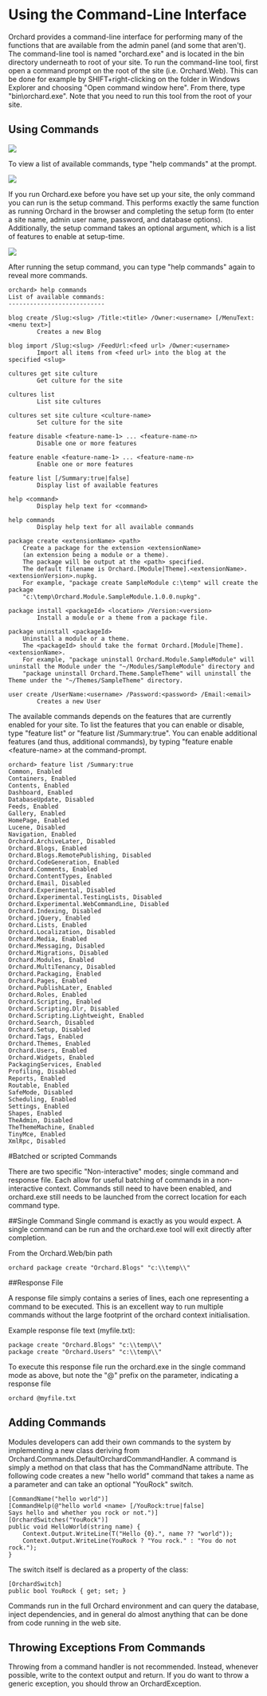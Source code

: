 Using the Command-Line Interface
================================
Orchard provides a command-line interface for performing many of the functions that are available from the admin panel (and some that aren't).  The command-line tool is named "orchard.exe" and is located in the bin directory underneath to root of your site.  To run the command-line tool, first open a command prompt on the root of the site (i.e. Orchard.Web). This can be done for example by SHIFT+right-clicking on the folder in Windows Explorer and choosing "Open command window here". From there, type "bin\orchard.exe".  Note that you need to run this tool from the root of your site.

Using Commands 
---------------


![](../Upload/screenshots_675/orchard_cmd_line.png)

To view a list of available commands, type "help commands" at the prompt.  

![](../Upload/screenshots_675/help_commands_initial.png)

If you run Orchard.exe before you have set up your site, the only command you can run is the setup command.  This performs exactly the same function as running Orchard in the browser and completing the setup form (to enter a site name, admin user name, password, and database options).  Additionally, the setup command takes an optional argument, which is a list of features to enable at setup-time.

![](../Upload/screenshots_675/setup_cmd.png)

After running the setup command, you can type "help commands" again to reveal more commands.   

    
    orchard> help commands
    List of available commands:
    ---------------------------
    
    blog create /Slug:<slug> /Title:<title> /Owner:<username> [/MenuText:<menu text>]
            Creates a new Blog
    
    blog import /Slug:<slug> /FeedUrl:<feed url> /Owner:<username>
            Import all items from <feed url> into the blog at the specified <slug>
    
    cultures get site culture
            Get culture for the site
    
    cultures list
            List site cultures
    
    cultures set site culture <culture-name>
            Set culture for the site
    
    feature disable <feature-name-1> ... <feature-name-n>
            Disable one or more features
    
    feature enable <feature-name-1> ... <feature-name-n>
            Enable one or more features
    
    feature list [/Summary:true|false]
            Display list of available features
    
    help <command>
            Display help text for <command>
    
    help commands
            Display help text for all available commands
    
    package create <extensionName> <path>
        Create a package for the extension <extensionName>
        (an extension being a module or a theme).
        The package will be output at the <path> specified.
        The default filename is Orchard.[Module|Theme].<extensionName>.<extensionVersion>.nupkg.
        For example, "package create SampleModule c:\temp" will create the package
        "c:\temp\Orchard.Module.SampleModule.1.0.0.nupkg".
    
    package install <packageId> <location> /Version:<version>
            Install a module or a theme from a package file.
    
    package uninstall <packageId>
        Uninstall a module or a theme.
        The <packageId> should take the format Orchard.[Module|Theme].<extensionName>.
        For example, "package uninstall Orchard.Module.SampleModule" will uninstall the Module under the "~/Modules/SampleModule" directory and
        "package uninstall Orchard.Theme.SampleTheme" will uninstall the Theme under the "~/Themes/SampleTheme" directory.
    
    user create /UserName:<username> /Password:<password> /Email:<email>
            Creates a new User



The available commands depends on the features that are currently enabled for your site. To list the features that you can enable or disable, type "feature list" or "feature list /Summary:true". You can enable additional features (and thus, additional commands), by typing "feature enable &lt;feature-name&gt; at the command-prompt.

    
    orchard> feature list /Summary:true
    Common, Enabled
    Containers, Enabled
    Contents, Enabled
    Dashboard, Enabled
    DatabaseUpdate, Disabled
    Feeds, Enabled
    Gallery, Enabled
    HomePage, Enabled
    Lucene, Disabled
    Navigation, Enabled
    Orchard.ArchiveLater, Disabled
    Orchard.Blogs, Enabled
    Orchard.Blogs.RemotePublishing, Disabled
    Orchard.CodeGeneration, Enabled
    Orchard.Comments, Enabled
    Orchard.ContentTypes, Enabled
    Orchard.Email, Disabled
    Orchard.Experimental, Disabled
    Orchard.Experimental.TestingLists, Disabled
    Orchard.Experimental.WebCommandLine, Disabled
    Orchard.Indexing, Disabled
    Orchard.jQuery, Enabled
    Orchard.Lists, Enabled
    Orchard.Localization, Disabled
    Orchard.Media, Enabled
    Orchard.Messaging, Disabled
    Orchard.Migrations, Disabled
    Orchard.Modules, Enabled
    Orchard.MultiTenancy, Disabled
    Orchard.Packaging, Enabled
    Orchard.Pages, Enabled
    Orchard.PublishLater, Enabled
    Orchard.Roles, Enabled
    Orchard.Scripting, Enabled
    Orchard.Scripting.Dlr, Disabled
    Orchard.Scripting.Lightweight, Enabled
    Orchard.Search, Disabled
    Orchard.Setup, Disabled
    Orchard.Tags, Enabled
    Orchard.Themes, Enabled
    Orchard.Users, Enabled
    Orchard.Widgets, Enabled
    PackagingServices, Enabled
    Profiling, Disabled
    Reports, Enabled
    Routable, Enabled
    SafeMode, Disabled
    Scheduling, Enabled
    Settings, Enabled
    Shapes, Enabled
    TheAdmin, Disabled
    TheThemeMachine, Enabled
    TinyMce, Enabled
    XmlRpc, Disabled


#Batched or scripted Commands

There are two specific "Non-interactive" modes; single command and response file. Each allow for useful batching of commands in a non-interactive context.
Commands still need to have been enabled, and orchard.exe still needs to be launched from the correct location for each command type.

##Single Command
Single command is exactly as you would expect. A single command can be run and the orchard.exe tool will exit directly after completion.

From the Orchard.Web/bin path
    
    orchard package create "Orchard.Blogs" "c:\\temp\\"

##Response File

A response file simply contains a series of lines, each one representing a command to be executed. This is an excellent way
to run multiple commands without the large footprint of the orchard context initialisation.

Example response file text (myfile.txt):

    package create "Orchard.Blogs" "c:\\temp\\"
    package create "Orchard.Users" "c:\\temp\\"
    
To execute this response file run the orchard.exe in the single command mode as above, but note the "@" prefix on the parameter, 
indicating a response file

    orchard @myfile.txt
Adding Commands
---------------


Modules developers can add their own commands to the system by implementing a new class deriving from Orchard.Commands.DefaultOrchardCommandHandler. A command is simply a method on that class that has the CommandName attribute. The following code creates a new "hello world" command that takes a name as a parameter and can take an optional "YouRock" switch.

    
    [CommandName("hello world")]
    [CommandHelp(@"hello world <name> [/YouRock:true|false]
    Says hello and whether you rock or not.")]
    [OrchardSwitches("YouRock")]
    public void HelloWorld(string name) {
        Context.Output.WriteLine(T("Hello {0}.", name ?? "world"));
        Context.Output.WriteLine(YouRock ? "You rock." : "You do not rock.");
    }


The switch itself is declared as a property of the class:

    
    [OrchardSwitch]
    public bool YouRock { get; set; }


Commands run in the full Orchard environment and can query the database, inject dependencies, and in general do almost anything that can be done from code running in the web site.

## Throwing Exceptions From Commands

Throwing from a command handler is not recommended. Instead, whenever possible, write to the context output and return. If you do want to throw a generic exception, you should throw an OrchardException.
